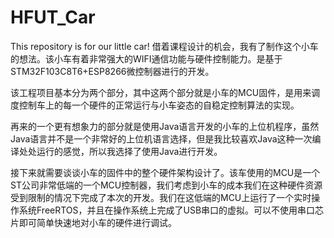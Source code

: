 # HFUT_Car
This repository is for our little car!
借着课程设计的机会，我有了制作这个小车的想法。该小车有着非常强大的WIFI通信功能与硬件控制能力。是基于STM32F103C8T6+ESP8266微控制器进行的开发。

该工程项目基本分为两个部分，其中这两个部分就是小车的MCU固件，是用来调度控制车上的每一个硬件的正常运行与小车姿态的自稳定控制算法的实现。

再来的一个更有想象力的部分就是使用Java语言开发的小车的上位机程序，虽然Java语言并不是一个非常好的上位机语言选择，但是我比较喜欢Java这种一次编译处处运行的感觉，所以我选择了使用Java进行开发。

接下来就需要谈谈小车的固件中的整个硬件架构设计了。该车使用的MCU是一个ST公司非常低端的一个MCU控制器，我们考虑到小车的成本我们在这种硬件资源受到限制的情况下完成了本次的开发。我们在这低端的MCU上运行了一个实时操作系统FreeRTOS，并且在操作系统上完成了USB串口的虚拟。可以不使用串口芯片即可简单快速地对小车的硬件进行调试。
